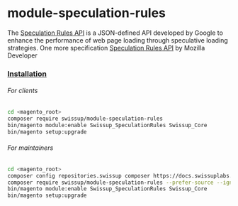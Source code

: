 # module-speculation-rules

The [Speculation Rules API](https://github.com/WICG/nav-speculation/blob/main/triggers.md#speculation-rules) is a JSON-defined API developed by Google to enhance the performance of web page loading through speculative loading strategies.
One more specification [Speculation Rules API](https://developer.mozilla.org/en-US/docs/Web/API/Speculation_Rules_API) by Mozilla Developer

### [Installation](https://docs.swissuplabs.com/m2/extensions/speculation-rules/installation/)

###### For clients

```bash
cd <magento_root>
composer require swissup/module-speculation-rules
bin/magento module:enable Swissup_SpeculationRules Swissup_Core
bin/magento setup:upgrade
```

###### For maintainers

```bash
cd <magento_root>
composer config repositories.swissup composer https://docs.swissuplabs.com/packages/
composer require swissup/module-speculation-rules --prefer-source --ignore-platform-reqs
bin/magento module:enable Swissup_SpeculationRules Swissup_Core
bin/magento setup:upgrade
```
